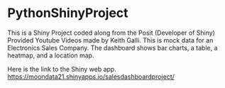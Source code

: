 # PythonShinyProject
This is a Shiny Project coded along from the Posit (Developer of Shiny) Provided Youtube Videos made by Keith Galli. This is mock data for an Electronics Sales Company. The dashboard shows bar charts, a table, a heatmap, and a location map.

Here is the link to the Shiny web app. https://moondata21.shinyapps.io/salesdashboardproject/
